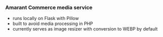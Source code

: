 ### Amarant Commerce media service
- runs locally on Flask with Pillow
- built to avoid media processing in PHP
- currently serves as image resizer with conversion to WEBP by default